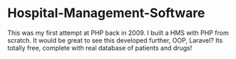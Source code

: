 # Hospital-Management-Software
This was my first attempt at PHP back in 2009. I built a HMS with PHP from scratch.
It would be great to see this developed further, OOP, Laravel? Its totally free, complete with real database of patients and drugs!

